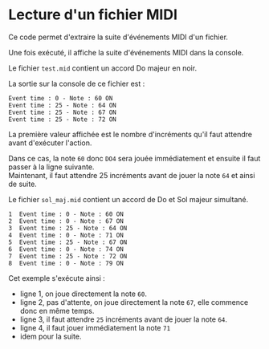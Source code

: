 # Lecture d'un fichier MIDI

Ce code permet d'extraire la suite d'événements MIDI d'un fichier.

Une fois exécuté, il affiche la suite d'événements MIDI dans la console.

Le fichier `test.mid` contient un accord Do majeur en noir.  

La sortie sur la console de ce fichier est :
```console
Event time : 0 - Note : 60 ON
Event time : 25 - Note : 64 ON
Event time : 25 - Note : 67 ON
Event time : 25 - Note : 72 ON
```

La première valeur affichée est le nombre d'incréments qu'il faut attendre avant
d'exécuter l'action.

Dans ce cas, la note `60` donc `DO4` sera jouée immédiatement et ensuite il faut passer à la ligne suivante.  
Maintenant, il faut attendre 25 incréments avant de jouer la note `64` et ainsi de suite.


Le fichier `sol_maj.mid` contient un accord de Do et Sol majeur simultané.
```console
1  Event time : 0 - Note : 60 ON
2  Event time : 0 - Note : 67 ON
3  Event time : 25 - Note : 64 ON
4  Event time : 0 - Note : 71 ON
5  Event time : 25 - Note : 67 ON
6  Event time : 0 - Note : 74 ON
7  Event time : 25 - Note : 72 ON
8  Event time : 0 - Note : 79 ON
```

Cet exemple s'exécute ainsi :
- ligne 1, on joue directement la note `60`.
- ligne 2, pas d'attente, on joue directement la note `67`, elle commence donc en même temps.
- ligne 3, il faut attendre `25` incréments avant de jouer la note `64`.
- ligne 4, il faut jouer immédiatement la note `71`
- idem pour la suite.
